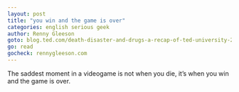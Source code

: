```yaml
---
layout: post
title: "you win and the game is over"
categories: english serious geek
author: Renny Gleeson
goto: blog.ted.com/death-disaster-and-drugs-a-recap-of-ted-university-2015/
go: read
gocheck: rennygleeson.com
---
```

The saddest moment in a videogame is not when you die, it’s when you win and the game is over.
